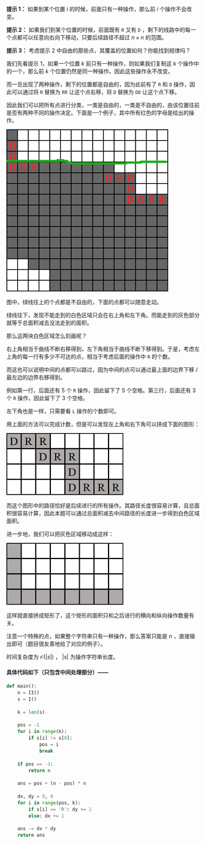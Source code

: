 **提示 1：** 如果到某个位置 $i$ 的时候，前面只有一种操作，那么前 $i$ 个操作不会改变。

**提示 2：** 如果我们到某个位置的时候，前面既有 `R` 又有 `D` ，剩下的线路中的每一个点都可以任意向右向下移动，只要后续路径不超过 $n\times n$ 的范围。

**提示 3：** 考虑提示 2 中自由的那些点，其覆盖的位置如何？你能找到规律吗？

我们先看提示 1，如果一个位置 $k$ 前只有一种操作，则如果我们复制这 $k$ 个操作中的一个，那么前 $k$ 个位置仍然是同一种操作。因此这些操作永不改变。

而一旦出现了两种操作，剩下的位置都是自由的，因为此前有了 `R` 和 `D` 操作，因此可以通过将 `R` 替换为 `RR` 让这个点右移，将 `D` 替换为 `DD` 让这个点下移。

因此我们可以把所有点进行分类，一类是自由的，一类是不自由的，由该位置往前是否有两种不同的操作决定。下面是一个例子，其中所有红色的字母是给出的操作。

![一个例子](image.png)

图中，绿线往上的个点都是不自由的，下面的点都可以随意走动。

绿线往下，发现不能走到的白色区域只会在右上角和左下角。而能走到的灰色部分就等于总面积减去没法走到的面积。

那么这两块白色区域怎么刻画呢？

右上角相当于曲线不断右移得到，左下角相当于曲线不断下移得到。于是，考虑左上角的每一行有多少不可达的点，相当于考虑后面的操作中 `R` 的个数。

而这也可以说明中间的点都可以路过，因为中间的点可以通过最上面的边界下移 / 最左边的边界右移得到。

例如第一行，后面还有 $5$ 个 `R` 操作，因此留下了 $5$ 个空格。第三行，后面还有 $3$ 个 `R` 操作，因此留下了 $3$ 个空格。

左下角也是一样，只需要看 `L` 操作的个数即可。

用上面的方法可以完成计数，但是可以发现左上角和右下角可以拼成下面的图形：

![拼出来的图形](image1.jpg)

而这个图形中的路径恰好是后续进行的所有操作。其路径长度很容易计算，且总面积很容易计算，因此本题可以通过总面积减去中间路径的长度进一步得到白色区域面积。

进一步地，我们可以把灰色区域移动成这样：

![进一步拼成矩形](image2.jpg)

这样就直接拼成矩形了，这个矩形的面积只和之后进行的横向和纵向操作数量有关。

注意一个特殊的点，如果整个字符串只有一种操作，那么答案只能是 $n$ ，直接输出即可（题目很友善地给了对应的例子）。

时间复杂度为 $\mathcal{O}(|s|)$ ， $|s|$ 为操作字符串长度。

#### 具体代码如下（只包含中间处理部分）——

```Python []
def main():
    n = II()
    s = I()
    
    k = len(s)
    
    pos = -1
    for i in range(k):
        if s[i] != s[0]:
            pos = i
            break
    
    if pos == -1:
        return n

    ans = pos + (n - pos) * n
    
    dx, dy = 0, 0
    for i in range(pos, k):
        if s[i] == 'R': dy += 1
        else: dx += 1
    
    ans -= dx * dy
    return ans
```